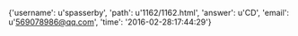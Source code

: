 {'username': u'spasserby', 'path': u'1162/1162.html', 'answer': u'CD', 'email': u'569078986@qq.com', 'time': '2016-02-28:17:44:29'}